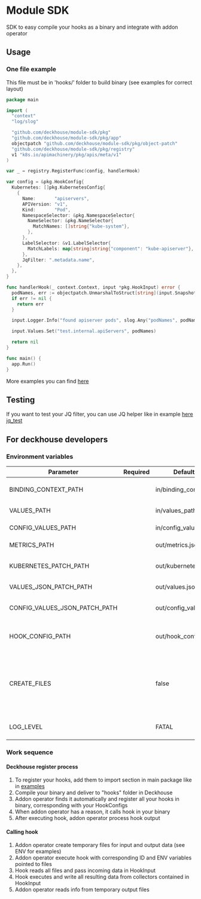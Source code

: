 # Module SDK
SDK to easy compile your hooks as a binary and integrate with addon operator

## Usage

### One file example
This file must be in 'hooks/' folder to build binary (see examples for correct layout)

```go
package main

import (
  "context"
  "log/slog"

  "github.com/deckhouse/module-sdk/pkg"
  "github.com/deckhouse/module-sdk/pkg/app"
  objectpatch "github.com/deckhouse/module-sdk/pkg/object-patch"
  "github.com/deckhouse/module-sdk/pkg/registry"
  v1 "k8s.io/apimachinery/pkg/apis/meta/v1"
)

var _ = registry.RegisterFunc(config, handlerHook)

var config = &pkg.HookConfig{
  Kubernetes: []pkg.KubernetesConfig{
    {
      Name:       "apiservers",
      APIVersion: "v1",
      Kind:       "Pod",
      NamespaceSelector: &pkg.NamespaceSelector{
        NameSelector: &pkg.NameSelector{
          MatchNames: []string{"kube-system"},
        },
      },
      LabelSelector: &v1.LabelSelector{
        MatchLabels: map[string]string{"component": "kube-apiserver"},
      },
      JqFilter: ".metadata.name",
    },
  },
}

func handlerHook(_ context.Context, input *pkg.HookInput) error {
  podNames, err := objectpatch.UnmarshalToStruct[string](input.Snapshots, "apiservers")
  if err != nil {
    return err
  }

  input.Logger.Info("found apiserver pods", slog.Any("podNames", podNames))

  input.Values.Set("test.internal.apiServers", podNames)

  return nil
}

func main() {
  app.Run()
}
```

More examples you can find [here](https://github.com/deckhouse/module-sdk/tree/main/examples)

## Testing

If you want to test your JQ filter, you can use JQ helper like in example [here](https://github.com/deckhouse/module-sdk/blob/main/pkg/jq/jq_test.go)  [jq_test](./pkg/jq/jq_test.go)

## For deckhouse developers

### Environment variables

| Parameter | Required | Default value | Description |
| --- | --- | --- | --- |
| BINDING_CONTEXT_PATH |  | in/binding_context.json | Path to binding context file |
| VALUES_PATH |  | in/values_path.json | Path to values file |
| CONFIG_VALUES_PATH |  | in/config_values_path.json | Path to config values file |
| METRICS_PATH |  | out/metrics.json | Path to metrics file |
| KUBERNETES_PATCH_PATH |  | out/kubernetes.json | Path to kubernetes patch file |
| VALUES_JSON_PATCH_PATH |  | out/values.json | Path to values patch file |
| CONFIG_VALUES_JSON_PATCH_PATH |  | out/config_values.json | Path to config values patch file |
| HOOK_CONFIG_PATH |  | out/hook_config.json | Path to dump hook configurations in file |
| CREATE_FILES |  | false | Allow hook to create files by himself (by default, waiting for addon operator to create) |
| LOG_LEVEL |  | FATAL | Log level (suppressed by default) |

### Work sequence

#### Deckhouse register process
1) To register your hooks, add them to import section in main package like in [examples](https://github.com/deckhouse/module-sdk/tree/main/examples)
2) Compile your binary and deliver to "hooks" folder in Deckhouse
3) Addon operator finds it automatically and register all your hooks in binary, corresponding with your HookConfigs
4) When addon operator has a reason, it calls hook in your binary 
5) After executing hook, addon operator process hook output

#### Calling hook
1) Addon operator create temporary files for input and output data (see ENV for examples)
2) Addon operator execute hook with corresponding ID and ENV variables pointed to files
3) Hook reads all files and pass incoming data in HookInput
4) Hook executes and write all resulting data from collectors contained in HookInput
5) Addon operator reads info from temporary output files
